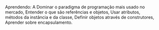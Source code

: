 Aprendendo: 
A Dominar o paradigma de programação mais usado no mercado,
Entender o que são referências e objetos,
Usar atributos, métodos da instância e da classe,
Definir objetos através de construtores,
Aprender sobre encapsulamento.
